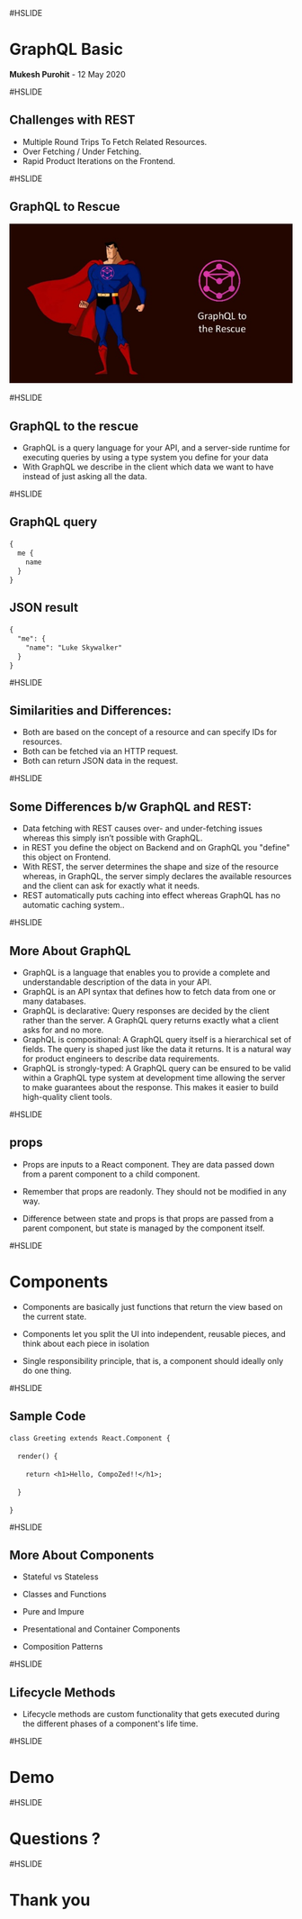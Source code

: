 #HSLIDE

# GraphQL Basic

<span class="primary"><strong>Mukesh Purohit</strong></span> - 12 May 2020
 
#HSLIDE

## Challenges with REST

- Multiple Round Trips To Fetch Related Resources.<!-- .element: class="fragment" -->
- Over Fetching / Under Fetching.<!-- .element: class="fragment" -->
- Rapid Product Iterations on the Frontend.<!-- .element: class="fragment" -->

#HSLIDE
## GraphQL to Rescue

![filter=saturate, skewx=20, skewy=-35](img/superGraphQL.jpg)

#HSLIDE

## GraphQL to the rescue
- GraphQL is a query language for your API, and a server-side runtime for executing queries by using a type system you define for your data <!-- .element: class="fragment" -->
- With GraphQL we describe in the client which data we want to have instead of just asking all the data.<!-- .element: class="fragment" -->

#HSLIDE

## GraphQL query
```
{
  me {
    name
  }
}

```

## JSON result
```
{
  "me": {
    "name": "Luke Skywalker"
  }
}
```

#HSLIDE

## Similarities and Differences:

- Both are based on the concept of a resource and can specify IDs for resources.<!-- .element: class="fragment" -->
- Both can be fetched via an HTTP request.<!-- .element: class="fragment" -->
- Both can return JSON data in the request.<!-- .element: class="fragment" -->

#HSLIDE

## Some Differences b/w GraphQL and REST:

- Data fetching with REST causes over- and under-fetching issues whereas this simply isn’t possible with GraphQL.<!-- .element: class="fragment" -->
- in REST you define the object on Backend and on GraphQL you "define" this object on Frontend.<!-- .element: class="fragment" -->
- With REST, the server determines the shape and size of the resource whereas, in GraphQL, the server simply declares the available resources and the client can ask for exactly what it needs.<!-- .element: class="fragment" -->
- REST automatically puts caching into effect whereas GraphQL has no automatic caching system..<!-- .element: class="fragment" -->

#HSLIDE

## More About GraphQL

- GraphQL is a language that enables you to provide a complete and understandable description of the data in your API.<!-- .element: class="fragment" -->
- GraphQL is an API syntax that defines how to fetch data from one or many databases.<!-- .element: class="fragment" -->
- GraphQL is declarative: Query responses are decided by the client rather than the server. A GraphQL query returns exactly what a client asks for and no more.<!-- .element: class="fragment" -->
- GraphQL is compositional: A GraphQL query itself is a hierarchical set of fields. The query is shaped just like the data it returns. It is a natural way for product engineers to describe data requirements.<!-- .element: class="fragment" -->
- GraphQL is strongly-typed: A GraphQL query can be ensured to be valid within a GraphQL type system at development time allowing the server to make guarantees about the response. This makes it easier to build high-quality client tools.<!-- .element: class="fragment" -->

#HSLIDE

## props

- Props are inputs to a React component. They are data passed down from a parent component to a child component. <!-- .element: class="fragment" -->

- Remember that props are readonly. They should not be modified in any way.<!-- .element: class="fragment" -->

- Difference between state and props is that props are passed from a parent component, but state is managed by the component itself.<!-- .element: class="fragment" -->

#HSLIDE
# Components

- Components are basically just functions that return the view based on the current state.<!-- .element: class="fragment" -->

- Components let you split the UI into independent, reusable pieces, and think about each piece in isolation<!-- .element: class="fragment" -->

- Single responsibility principle, that is, a component should ideally only do one thing.<!-- .element: class="fragment" -->


#HSLIDE
## Sample Code

```
class Greeting extends React.Component {

  render() {
  
    return <h1>Hello, CompoZed!!</h1>;
    
  }
  
}
```

#HSLIDE
## More About Components

- Stateful vs Stateless<!-- .element: class="fragment" -->

- Classes and Functions<!-- .element: class="fragment" -->

- Pure and Impure<!-- .element: class="fragment" -->

- Presentational and Container Components<!-- .element: class="fragment" -->

- Composition Patterns<!-- .element: class="fragment" -->

#HSLIDE
## Lifecycle Methods

- Lifecycle methods are custom functionality that gets executed during the different phases of a component's life time.

#HSLIDE

# Demo

#HSLIDE

# Questions ?

#HSLIDE

# Thank you
